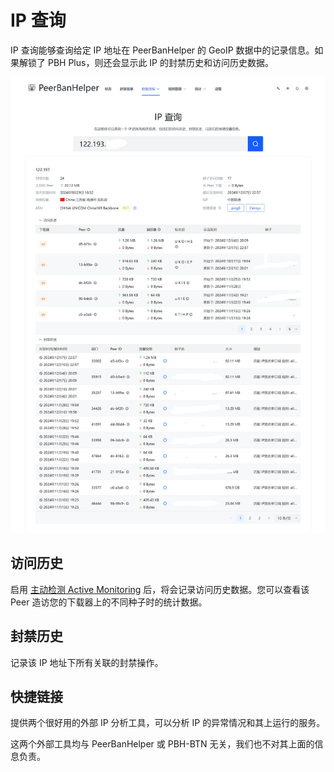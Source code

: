 # IP 查询

IP 查询能够查询给定 IP 地址在 PeerBanHelper 的 GeoIP 数据中的记录信息。如果解锁了 PBH Plus，则还会显示此 IP 的封禁历史和访问历史数据。

![ip-query](./assets/ip-query.jpeg)

## 访问历史

启用 [主动检测 Active Monitoring](../module/active-monitoring.md) 后，将会记录访问历史数据。您可以查看该 Peer 造访您的下载器上的不同种子时的统计数据。

## 封禁历史

记录该 IP 地址下所有关联的封禁操作。

## 快捷链接

提供两个很好用的外部 IP 分析工具，可以分析 IP 的异常情况和其上运行的服务。

这两个外部工具均与 PeerBanHelper 或 PBH-BTN 无关，我们也不对其上面的信息负责。